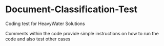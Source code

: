 # Document-Classification-Test
Coding test for HeavyWater Solutions

Comments within the code provide simple instructions on how to run the code and also test other cases
